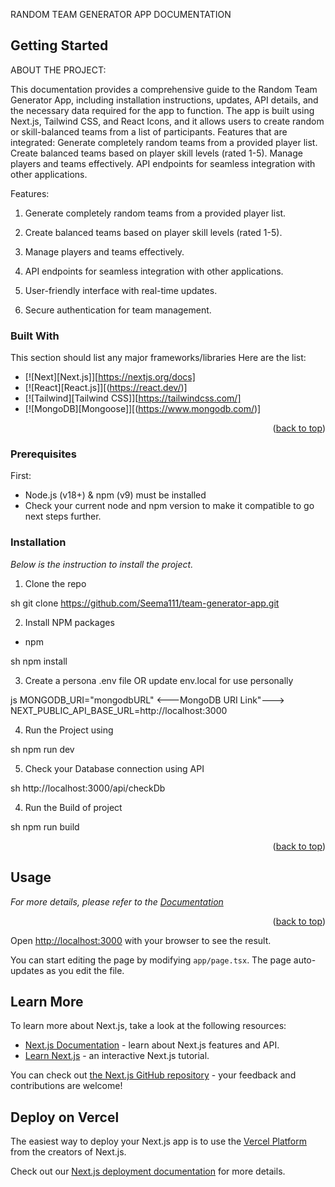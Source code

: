 RANDOM TEAM GENERATOR APP DOCUMENTATION


<!-- GETTING STARTED -->
## Getting Started

ABOUT THE PROJECT: 

This documentation provides a comprehensive guide to the Random Team Generator App, including installation instructions, updates, API details, and the necessary data required for the app to function. The app is built using Next.js, Tailwind CSS, and React Icons, and it allows users to create random or skill-balanced teams from a list of participants. Features that are integrated:
Generate completely random teams from a provided player list.
Create balanced teams based on player skill levels (rated 1-5).
Manage players and teams effectively.
API endpoints for seamless integration with other applications.

Features:

1. Generate completely random teams from a provided player list.

2. Create balanced teams based on player skill levels (rated 1-5).

3. Manage players and teams effectively.

4. API endpoints for seamless integration with other applications.

5. User-friendly interface with real-time updates.

6. Secure authentication for team management.



### Built With

This section should list any major frameworks/libraries Here are the list:

* [![Next][Next.js]][https://nextjs.org/docs]
* [![React][React.js]][(https://react.dev/)]
* [![Tailwind][Tailwind CSS]][https://tailwindcss.com/]
* [![MongoDB][Mongoose]][(https://www.mongodb.com/)]

<p align="right">(<a href="#readme-top">back to top</a>)</p>


### Prerequisites

First:

- Node.js (v18+) & npm (v9) must be installed
- Check your current node and npm version to make it compatible to go next steps further.

### Installation

_Below is the instruction to install the project._

1. Clone the repo
   

sh
   git clone https://github.com/Seema111/team-generator-app.git


2. Install NPM packages
   
* npm
  

sh
  npm install



3. Create a persona .env file OR update env.local for use personally
   

js
   MONGODB_URI="mongodbURL" <---MongoDB URI Link"--->
   NEXT_PUBLIC_API_BASE_URL=http://localhost:3000


4. Run the Project using 
   

sh
    npm run dev

5. Check your Database connection using API
   

sh
    http://localhost:3000/api/checkDb

4. Run the Build of project
   

sh
    npm run build



<p align="right">(<a href="#readme-top">back to top</a>)</p>



<!-- USAGE EXAMPLES -->
## Usage

_For more details, please refer to the [Documentation](https://docs.google.com/document/d/1mgogjezMq0cg0FxM8ZZQZ__2Bm7r6XXGZSfplgWt-MU/edit?usp=sharing)_

<p align="right">(<a href="#readme-top">back to top</a>)</p>

Open [http://localhost:3000](http://localhost:3000) with your browser to see the result.

You can start editing the page by modifying `app/page.tsx`. The page auto-updates as you edit the file.

## Learn More

To learn more about Next.js, take a look at the following resources:

- [Next.js Documentation](https://nextjs.org/docs) - learn about Next.js features and API.
- [Learn Next.js](https://nextjs.org/learn) - an interactive Next.js tutorial.

You can check out [the Next.js GitHub repository](https://github.com/vercel/next.js) - your feedback and contributions are welcome!

## Deploy on Vercel

The easiest way to deploy your Next.js app is to use the [Vercel Platform](https://vercel.com/new?utm_medium=default-template&filter=next.js&utm_source=create-next-app&utm_campaign=create-next-app-readme) from the creators of Next.js.

Check out our [Next.js deployment documentation](https://nextjs.org/docs/app/building-your-application/deploying) for more details.
